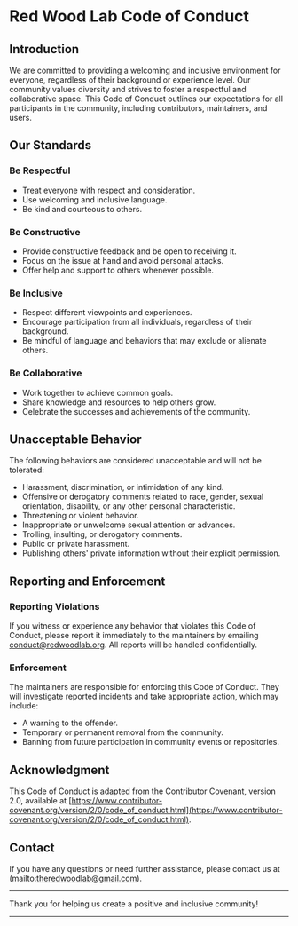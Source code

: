 
# Red Wood Lab Code of Conduct

## Introduction

We are committed to providing a welcoming and inclusive environment for everyone, regardless of their background or experience level. Our community values diversity and strives to foster a respectful and collaborative space. This Code of Conduct outlines our expectations for all participants in the community, including contributors, maintainers, and users.

## Our Standards

### Be Respectful

- Treat everyone with respect and consideration.
- Use welcoming and inclusive language.
- Be kind and courteous to others.

### Be Constructive

- Provide constructive feedback and be open to receiving it.
- Focus on the issue at hand and avoid personal attacks.
- Offer help and support to others whenever possible.

### Be Inclusive

- Respect different viewpoints and experiences.
- Encourage participation from all individuals, regardless of their background.
- Be mindful of language and behaviors that may exclude or alienate others.

### Be Collaborative

- Work together to achieve common goals.
- Share knowledge and resources to help others grow.
- Celebrate the successes and achievements of the community.

## Unacceptable Behavior

The following behaviors are considered unacceptable and will not be tolerated:

- Harassment, discrimination, or intimidation of any kind.
- Offensive or derogatory comments related to race, gender, sexual orientation, disability, or any other personal characteristic.
- Threatening or violent behavior.
- Inappropriate or unwelcome sexual attention or advances.
- Trolling, insulting, or derogatory comments.
- Public or private harassment.
- Publishing others' private information without their explicit permission.

## Reporting and Enforcement

### Reporting Violations

If you witness or experience any behavior that violates this Code of Conduct, please report it immediately to the maintainers by emailing [conduct@redwoodlab.org](mailto:conduct@redwoodlab.org). All reports will be handled confidentially.

### Enforcement

The maintainers are responsible for enforcing this Code of Conduct. They will investigate reported incidents and take appropriate action, which may include:

- A warning to the offender.
- Temporary or permanent removal from the community.
- Banning from future participation in community events or repositories.

## Acknowledgment

This Code of Conduct is adapted from the Contributor Covenant, version 2.0, available at [https://www.contributor-covenant.org/version/2/0/code_of_conduct.html](https://www.contributor-covenant.org/version/2/0/code_of_conduct.html).

## Contact

If you have any questions or need further assistance, please contact us at (mailto:theredwoodlab@gmail.com).

---

Thank you for helping us create a positive and inclusive community!

---
